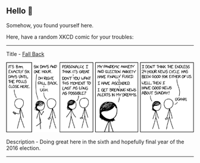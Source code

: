 ## Hello 👀

Somehow, you found yourself here.

Here, have a random XKCD comic for your troubles:

-----------------------------------

Title - [Fall Back](https://xkcd.com/2378)

![Fall Back](./random_comic.png)

Description - Doing great here in the sixth and hopefully final year of the 2016 election.

-----------------------------------
